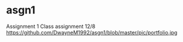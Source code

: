 # asgn1
Assignment 1
Class assignment 12/8
https://github.com/DwayneM1992/asgn1/blob/master/pic/portfolio.jpg
